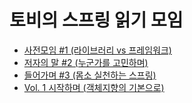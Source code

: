 # 토비의 스프링 읽기 모임

- [사전모임 #1 (라이브러리 vs 프레임워크)](https://velog.io/@joosing/%ED%86%A0%EB%B9%84%EC%9D%98-%EC%8A%A4%ED%94%84%EB%A7%81-%EC%82%AC%EC%A0%84%EB%AA%A8%EC%9E%84-1-%EB%9D%BC%EC%9D%B4%EB%B8%8C%EB%9F%AC%EB%A6%AC-vs-%ED%94%84%EB%A0%88%EC%9E%84%EC%9B%8C%ED%81%AC)
- [저자의 말 #2 (누군가를 고민하며)](https://velog.io/@joosing/%ED%86%A0%EB%B9%84%EC%9D%98-%EC%8A%A4%ED%94%84%EB%A7%81-%EC%8A%A4%ED%84%B0%EB%94%94)
- [들어가며 #3 (몸소 실천하는 스프링)](https://velog.io/@joosing/follow-toby-spring-intro)
- [Vol. 1 시작하며 (객체지향의 기본으로)](https://velog.io/@joosing/follow-toby-spring-vol1-start)
